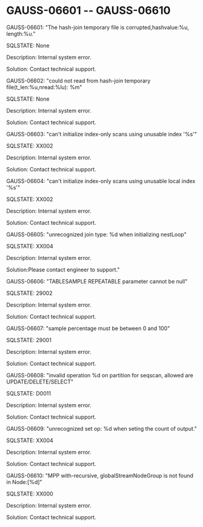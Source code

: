 # GAUSS-06601 -- GAUSS-06610<a name="EN-US_TOPIC_0302072976"></a>

GAUSS-06601: "The hash-join temporary file is corrupted,hashvalue:%u, length:%u."

SQLSTATE: None

Description: Internal system error.

Solution: Contact technical support.

GAUSS-06602: "could not read from hash-join temporary file\(t\_len:%u,nread:%lu\): %m"

SQLSTATE: None

Description: Internal system error.

Solution: Contact technical support.

GAUSS-06603: "can't initialize index-only scans using unusable index '%s'"

SQLSTATE: XX002

Description: Internal system error.

Solution: Contact technical support.

GAUSS-06604: "can't initialize index-only scans using unusable local index '%s'"

SQLSTATE: XX002

Description: Internal system error.

Solution: Contact technical support.

GAUSS-06605: "unrecognized join type: %d when initializing nestLoop"

SQLSTATE: XX004

Description: Internal system error.

Solution:Please contact engineer to support."

GAUSS-06606: "TABLESAMPLE REPEATABLE parameter cannot be null"

SQLSTATE: 29002

Description: Internal system error.

Solution: Contact technical support.

GAUSS-06607: "sample percentage must be between 0 and 100"

SQLSTATE: 29001

Description: Internal system error.

Solution: Contact technical support.

GAUSS-06608: "invalid operation %d on partition for seqscan, allowed are UPDATE/DELETE/SELECT"

SQLSTATE: D0011

Description: Internal system error.

Solution: Contact technical support.

GAUSS-06609: "unrecognized set op: %d when seting the count of output."

SQLSTATE: XX004

Description: Internal system error.

Solution: Contact technical support.

GAUSS-06610: "MPP with-recursive, globalStreamNodeGroup is not found in Node:\[%d\]"

SQLSTATE: XX000

Description: Internal system error.

Solution: Contact technical support.

